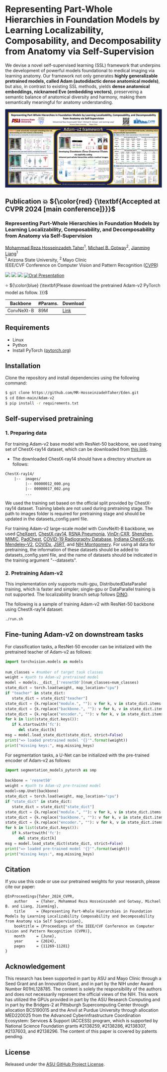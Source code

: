 # Representing Part-Whole Hierarchies in Foundation Models by Learning Localizability, Composability, and Decomposability from Anatomy via Self-Supervision

We devise a novel self-supervised learning (SSL) framework that underpins the development of powerful models foundational to medical imaging via learning anatomy. Our framework not only generates **highly generalizable pretrained models, called Adam (autodidactic
dense anatomical models)**, but also, in contrast to existing SSL methods, yields **dense anatomical embeddings, nicknamed Eve (embedding vectors)**, preserveing a semantic balance of anatomical diversity and harmony, making them semantically meaningful for anatomy understanding.

<p align="center"><img src="images/Adam_Eve_v2.png" /></p>

## Publication :boom: ${\color{red} {\textbf{Accepted at CVPR 2024 [main conference]}}}$

### Representing Part-Whole Hierarchies in Foundation Models by Learning Localizability, Composability, and Decomposability from Anatomy via Self-Supervision


[Mohammad Reza Hosseinzadeh Taher](https://github.com/MR-HosseinzadehTaher)<sup>1</sup>, [Michael B. Gotway](https://www.mayoclinic.org/biographies/gotway-michael-b-m-d/bio-20055566)<sup>2</sup>, [Jianming Liang](https://chs.asu.edu/jianming-liang)<sup>1</sup><br/>
<sup>1 </sup>Arizona State University, <sup>2 </sup>Mayo Clinic <br/>
IEEE/CVF Conference on Computer Vision and Pattern Recognition ([CVPR](https://cvpr.thecvf.com/))

<a href='https://arxiv.org/pdf/2404.15672'><img src='https://img.shields.io/badge/Paper-PDF-purple'></a> <a href='images/Adam_Eve_v2.png'><img src='https://img.shields.io/badge/Poster-PNG-blue'></a> <a href='https://github.com/MR-HosseinzadehTaher/Eden/tree/main/Adam-v2'><img src='https://img.shields.io/badge/Source-Code-Green'></a> [![Oral Presentation](https://badges.aleen42.com/src/youtube.svg)](https:youtube_link) 
<br/>

:star: ${\color{blue} {\textbf{Please download the pretrained Adam-v2 PyTorch model as follow. }}}$


| Backbone | #Params. | Download |
|  ----  | ----  |  ----  |
| ConvNeXt-B | 89M | [Link](https://) |

## Requirements
+ Linux
+ Python
+ Install PyTorch ([pytorch.org](http://pytorch.org))


## Installation
Clone the repository and install dependencies using the following command:
```bash
$ git clone https://github.com/MR-HosseinzadehTaher/Eden.git
$ cd Eden-main/Adam-v2
$ pip install -r requirements.txt
```

## Self-supervised pretraining
### 1. Preparing data
For training Adam-v2 base model with ResNet-50 backbone, we used traing set of ChestX-ray14 dataset, which can be downloaded from [this link](https://nihcc.app.box.com/v/ChestXray-NIHCC).

- The downloaded ChestX-ray14 should have a directory structure as follows:
```
ChestX-ray14/
    |--  images/ 
         |-- 00000012_000.png
         |-- 00000017_002.png
         ... 
```
We used the training set based on the official split provided by ChestX-ray14 dataset. Training labels are not used during pretraining stage. The path to images folder is required for pretraining stage and should be updated in the datasets_config.yaml file.

For training Adam-v2 large-scale model with ConvNeXt-B backbone, we used  [CheXpert](https://stanfordmlgroup.github.io/competitions/chexpert/), [ChestX-ray14](https://nihcc.app.box.com/v/ChestXray-NIHCC), [RSNA Pneumonia](https://www.kaggle.com/c/rsna-pneumonia-detection-challenge),  [VinDr-CXR](https://vindr.ai/datasets/cxr), [Shenzhen](https://lhncbc.nlm.nih.gov/LHC-downloads/downloads.html#tuberculosis-image-data-sets), [MIMIC](https://physionet.org/content/mimic-cxr/2.0.0/), [PadChest](), [COVID-19 Radiography Database](), [Indiana ChestX-ray](), [Mendeley-V2](), [COVIDx](), [JSRT](), and [NIH Montgomery](). For using all data for pretraining, the information of these datasets should be added to datasets_config.yaml file, and the name of datasets should be indicated in the training argument "--datasets".

### 2. Pretraining Adam-v2
This implementation only supports multi-gpu, DistributedDataParallel training, which is faster and simpler; single-gpu or DataParallel training is not supported. The localizability branch setup follows [DINO](https://github.com/facebookresearch/dino). 

The following is a sample of training Adam-v2 with ResNet-50 backbone using ChestX-ray14 dataset:

```bash
./run.sh
```

## Fine-tuning Adam-v2 on downstream tasks
For classification tasks, a ResNet-50 encoder can be initialized with the pretrained teacher of Adam-v2 as follows:
```python
import torchvision.models as models

num_classes = #number of target task classes
weight = #path to Adam-v2 pretrained model
model = models.__dict__['resnet50'](num_classes=num_classes)
state_dict = torch.load(weight, map_location="cpu")
if "teacher" in state_dict:
   state_dict = state_dict["teacher"]
state_dict = {k.replace("module.", ""): v for k, v in state_dict.items()}
state_dict = {k.replace("backbone.", ""): v for k, v in state_dict.items()}
state_dict = {k.replace("encoder.", ""): v for k, v in state_dict.items()}
for k in list(state_dict.keys()):
   if k.startswith('fc'):
      del state_dict[k]
msg = model.load_state_dict(state_dict, strict=False)
print("=> loaded pretrained model '{}'".format(weight))
print("missing keys:", msg.missing_keys)
```

For segmentation tasks, a U-Net can be initialized with the pre-trained encoder of Adam-v2 as follows:
```python
import segmentation_models_pytorch as smp

backbone = 'resnet50'
weight = #path to Adam-v2 pre-trained model
model=smp.Unet(backbone)
state_dict = torch.load(weight, map_location="cpu")
if "state_dict" in state_dict:
   state_dict = state_dict["state_dict"]
state_dict = {k.replace("module.", ""): v for k, v in state_dict.items()}
state_dict = {k.replace("backbone.", ""): v for k, v in state_dict.items()}
state_dict = {k.replace("encoder.", ""): v for k, v in state_dict.items()}
for k in list(state_dict.keys()):
   if k.startswith('fc'):
      del state_dict[k]
msg = model.load_state_dict(state_dict, strict=False)
print("=> loaded pre-trained model '{}'".format(weight))
print("missing keys:", msg.missing_keys)

```


## Citation
If you use this code or use our pretrained weights for your research, please cite our paper:
```
@InProceedings{Taher_2024_CVPR,
    author    = {Taher, Mohammad Reza Hosseinzadeh and Gotway, Michael B. and Liang, Jianming},
    title     = {Representing Part-Whole Hierarchies in Foundation Models by Learning Localizability Composability and Decomposability from Anatomy via Self Supervision},
    booktitle = {Proceedings of the IEEE/CVF Conference on Computer Vision and Pattern Recognition (CVPR)},
    month     = {June},
    year      = {2024},
    pages     = {11269-11281}
}
```
## Acknowledgement
This research has been supported in part by ASU and Mayo Clinic through a
Seed Grant and an Innovation Grant, and in part by the NIH under Award
Number R01HL128785. The content is solely the responsibility of the authors
and does not necessarily represent the official views of the NIH. This work has
utilized the GPUs provided in part by the ASU Research Computing and in
part by the Bridges-2 at Pittsburgh Supercomputing Center through allocation
BCS190015 and the Anvil at Purdue University through allocation MED220025
from the Advanced Cyberinfrastructure Coordination Ecosystem: Services &
Support (ACCESS) program, which is supported by National Science Foundation
grants #2138259, #2138286, #2138307, #2137603, and #2138296. The content
of this paper is covered by patents pending.

## License

Released under the [ASU GitHub Project License](./LICENSE).


